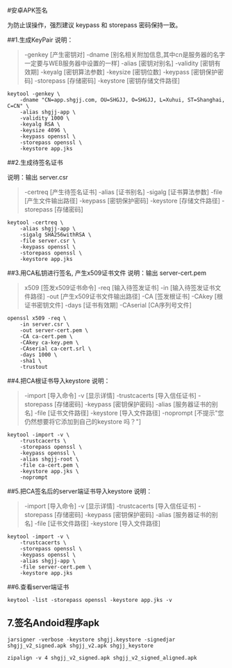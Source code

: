 #安卓APK签名

为防止误操作，强烈建议 keypass 和 storepass 密码保持一致。



##1.生成KeyPair
说明：

> -genkey [产生密钥对]
> -dname [别名相关附加信息,其中cn是服务器的名字一定要与WEB服务器中设置的一样]
> -alias [密钥对别名]
> -validity [密钥有效期]
> -keyalg [密钥算法参数]
> -keysize [密钥位数]
> -keypass [密钥保护密码]
> -storepass [存储密码]
> -keystore [密钥存储文件路径]

```shell
keytool -genkey \
    -dname "CN=app.shgjj.com, OU=SHGJJ, O=SHGJJ, L=Xuhui, ST=Shanghai, C=CN" \
    -alias shgjj-app \
    -validity 1000 \
    -keyalg RSA \
    -keysize 4096 \
    -keypass openssl \
    -storepass openssl \
    -keystore app.jks
```



##2.生成待签名证书

说明：输出 server.csr

> -certreq [产生待签名证书]
> -alias [证书别名]
> -sigalg [证书算法参数]
> -file [产生文件输出路径]
> -keypass [密钥保护密码]
> -keystore [存储文件路径]
> -storepass [存储密码]

```shell
keytool -certreq \
    -alias shgjj-app \
    -sigalg SHA256withRSA \
    -file server.csr \
    -keypass openssl \
    -storepass openssl \
    -keystore app.jks
```



##3.用CA私钥进行签名, 产生x509证书文件
说明：输出 server-cert.pem

> x509 [签发x509证书命令]
> -req [输入待签发证书]
> -in [输入待签发证书文件路径]
> -out [产生x509证书文件输出路径]
> -CA [签发根证书]
> -CAkey [根证书密钥文件]
> -days [证书有效期]
> -CAserial [CA序列号文件]

```shell
openssl x509 -req \
    -in server.csr \
    -out server-cert.pem \
    -CA ca-cert.pem \
    -CAkey ca-key.pem \
    -CAserial ca-cert.srl \
    -days 1000 \
    -sha1 \
    -trustout
```



##4.把CA根证书导入keystore
说明：

> -import [导入命令]
> -v [显示详情]
> -trustcacerts [导入信任证书]
> -storepass [存储密码]
> -keypass [密钥保护密码]
> -alias [服务器证书的别名]
> -file [证书文件路径]
> -keystore [导入文件路径]
> -noprompt [不提示"您仍然想要将它添加到自己的keystore 吗？"]

```shell
keytool -import -v \
    -trustcacerts \
    -storepass openssl \
    -keypass openssl \
    -alias shgjj-root \
    -file ca-cert.pem \
    -keystore app.jks \
    -noprompt
```



##5.把CA签名后的server端证书导入keystore
说明：

> -import [导入命令]
> -v [显示详情]
> -trustcacerts [导入信任证书]
> -storepass [存储密码]
> -keypass [密钥保护密码]
> -alias [服务器证书的别名]
> -file [证书文件路径]
> -keystore [导入文件路径]

```shell
keytool -import -v \
    -trustcacerts \
    -storepass openssl \
    -keypass openssl \
    -alias shgjj-app \
    -file server-cert.pem \
    -keystore app.jks
```



##6.查看server端证书
```shell
keytool -list -storepass openssl -keystore app.jks -v
```



## 7.签名Andoid程序apk

```shell
jarsigner -verbose -keystore shgjj.keystore -signedjar shgjj_v2_signed.apk shgjj_v2.apk shgjj_keystore

zipalign -v 4 shgjj_v2_signed.apk shgjj_v2_signed_aligned.apk
```

